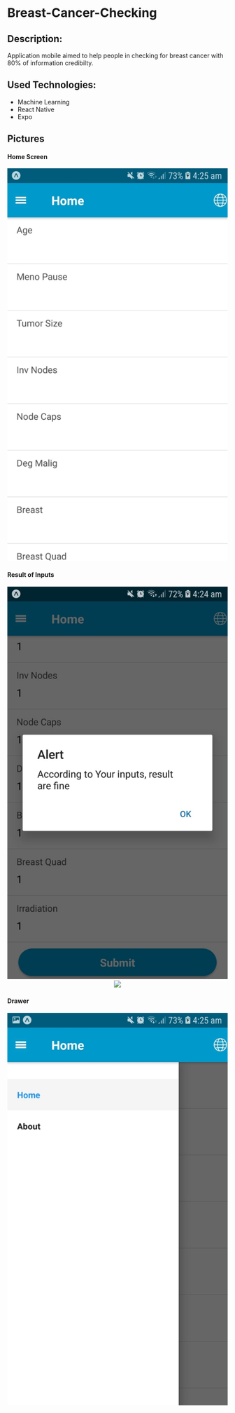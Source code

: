 # Breast-Cancer-Checking

## Description:
Application mobile aimed to help people in checking for breast cancer with 80% of information credibilty.

## Used Technologies: 
- Machine Learning
- React Native
- Expo

## Pictures

#### Home Screen
<div style="text-align:center"><img src ="https://github.com/GhanimAlkilani/Breast-Cancer-Checking/blob/master/Pictures/1.jpeg" /></div>


#### Result of Inputs
<div style="text-align:center"><img src ="https://github.com/GhanimAlkilani/Breast-Cancer-Checking/blob/master/Pictures/2.jpeg" /></div>

<div style="text-align:center"><img src ="https://github.com/GhanimAlkilani/Breast-Cancer-Checking/blob/master/Pictures/3.jpeg" /></div>


#### Drawer
<div style="text-align:center"><img src ="https://github.com/GhanimAlkilani/Breast-Cancer-Checking/blob/master/Pictures/4.jpeg" /></div>
